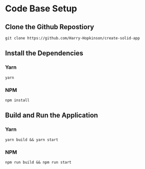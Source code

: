 # Code Base Setup

## Clone the Github Repostiory

```properties
git clone https://github.com/Harry-Hopkinson/create-solid-app
```

## Install the Dependencies

### Yarn

```properties
yarn
```

### NPM

```properties
npm install
```

## Build and Run the Application

### Yarn

```properties
yarn build && yarn start
```

### NPM

```properties
npm run build && npm run start
```
